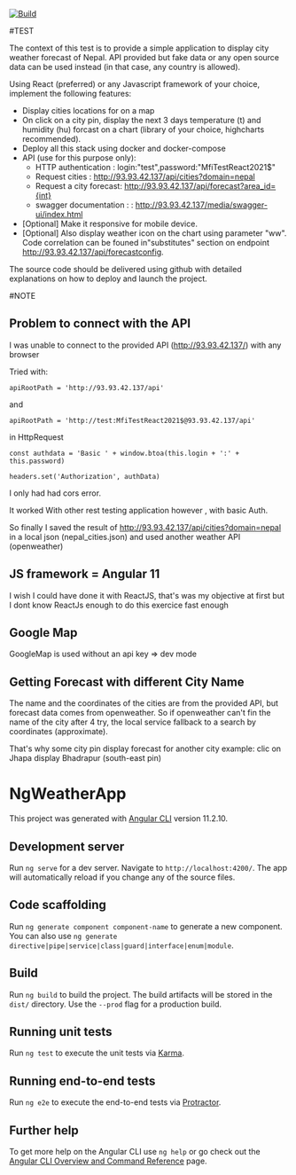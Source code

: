 [![Build](https://github.com/Renscrab/ng-weather-app/actions/workflows/build.yml/badge.svg)](https://github.com/Renscrab/ng-weather-app/actions/workflows/build.yml)

#TEST

The context of this test is to provide a simple application to display city weather forecast of Nepal.
API provided but fake data or any open source data can be used instead (in that case, any country is allowed).

Using React (preferred) or any Javascript framework of your choice,  implement the following features:

- Display cities locations for on a map
- On click on a city pin, display the next 3 days temperature (t) and humidity (hu) forcast on a chart (library of your choice, highcharts recommended).
- Deploy all this stack using docker and docker-compose
- API (use for this purpose only):
	- HTTP authentication : login:"test",password:"MfiTestReact2021$"
	- Request cities : http://93.93.42.137/api/cities?domain=nepal
	- Request a city forecast: http://93.93.42.137/api/forecast?area_id={int}
	- swagger documentation :  : http://93.93.42.137/media/swagger-ui/index.html
- [Optional] Make it responsive for mobile device.
- [Optional] Also display weather icon on the chart using parameter "ww". Code correlation can be founed in"substitutes" section on endpoint http://93.93.42.137/api/forecastconfig.

The source code should be delivered using github with detailed explanations on how to deploy and launch the project.

#NOTE

## Problem to connect with the API

I was unable to connect to the provided API (http://93.93.42.137/) with any browser 

Tried with:

`apiRootPath = 'http://93.93.42.137/api'`

and

`apiRootPath = 'http://test:MfiTestReact2021$@93.93.42.137/api'`

in HttpRequest

`const authdata = 'Basic ' + window.btoa(this.login + ':' + this.password)`

`headers.set('Authorization', authData)`

I only had had cors error.

It worked With other rest testing application however , with basic Auth.

So finally I saved the result of http://93.93.42.137/api/cities?domain=nepal in a local json (nepal_cities.json) 
and used another weather API (openweather)

## JS framework = Angular 11

I wish I could have done it with ReactJS, that's was my objective at first but I dont know ReactJs enough to do this exercice fast enough

## Google Map

GoogleMap is used without an api key => dev mode

## Getting Forecast with different City Name

The name and the coordinates of the cities are from the provided API, but forecast data comes from openweather.
So if openweather can't fin the name of the city after 4 try, the local service fallback to a search by coordinates (approximate).

That's why some city pin display forecast for another city
example: clic on Jhapa display Bhadrapur (south-east pin)


# NgWeatherApp

This project was generated with [Angular CLI](https://github.com/angular/angular-cli) version 11.2.10.

## Development server

Run `ng serve` for a dev server. Navigate to `http://localhost:4200/`. The app will automatically reload if you change any of the source files.

## Code scaffolding

Run `ng generate component component-name` to generate a new component. You can also use `ng generate directive|pipe|service|class|guard|interface|enum|module`.

## Build

Run `ng build` to build the project. The build artifacts will be stored in the `dist/` directory. Use the `--prod` flag for a production build.

## Running unit tests

Run `ng test` to execute the unit tests via [Karma](https://karma-runner.github.io).

## Running end-to-end tests

Run `ng e2e` to execute the end-to-end tests via [Protractor](http://www.protractortest.org/).

## Further help

To get more help on the Angular CLI use `ng help` or go check out the [Angular CLI Overview and Command Reference](https://angular.io/cli) page.
